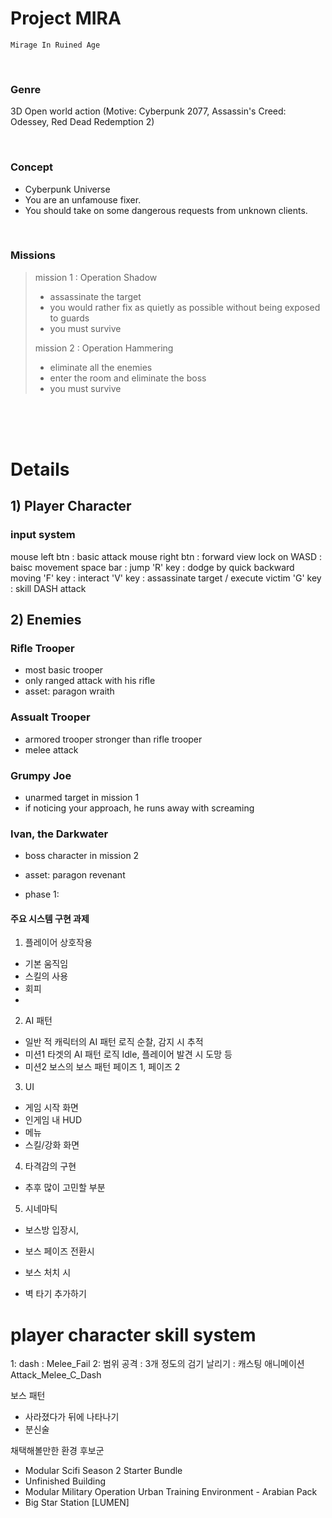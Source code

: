 # Project MIRA

`Mirage In Ruined Age`

<br>

### Genre

3D Open world action
(Motive: Cyberpunk 2077, Assassin's Creed: Odessey, Red Dead Redemption 2)

<br>

### Concept

- Cyberpunk Universe
- You are an unfamouse fixer.
- You should take on some dangerous requests from unknown clients.

<br>

### Missions

> mission 1 : Operation Shadow
> 
> - assassinate the target
> - you would rather fix as quietly as possible without being exposed to guards
> - you must survive
> 
> 
> mission 2 : Operation Hammering
> 
> - eliminate all the enemies
> - enter the room and eliminate the boss
> - you must survive

<br><br><br>

# Details

## 1) Player Character

### input system

mouse left btn : basic attack
mouse right btn : forward view lock on
WASD : baisc movement
space bar : jump
'R' key : dodge by quick backward moving
'F' key : interact
'V' key : assassinate target / execute victim
'G' key : skill DASH attack


## 2) Enemies

### Rifle Trooper

- most basic trooper
- only ranged attack with his rifle
- asset: paragon wraith

### Assualt Trooper

- armored trooper stronger than rifle trooper
- melee attack

### Grumpy Joe

- unarmed target in mission 1
- if noticing your approach, he runs away with screaming

### Ivan, the Darkwater

- boss character in mission 2
- asset: paragon revenant

- phase 1: 



#### 주요 시스템 구현 과제

1) 플레이어 상호작용

- 기본 움직임
- 스킬의 사용
- 회피
- 

2) AI 패턴

- 일반 적 캐릭터의 AI 패턴 로직
순찰, 감지 시 추적
- 미션1 타겟의 AI 패턴 로직
Idle, 플레이어 발견 시 도망 등
- 미션2 보스의 보스 패턴
페이즈 1, 페이즈 2

3) UI

- 게임 시작 화면
- 인게임 내 HUD
- 메뉴
- 스킬/강화 화면


4) 타격감의 구현

- 추후 많이 고민할 부분

5) 시네마틱



- 보스방 입장시,

- 보스 페이즈 전환시

- 보스 처치 시






+ 벽 타기 추가하기

# player character skill system

1: dash     : Melee_Fail
2: 범위 공격 : 3개 정도의 검기 날리기 : 캐스팅 애니메이션 Attack_Melee_C_Dash


보스 패턴
- 사라졌다가 뒤에 나타나기
- 분신술



채택해볼만한 환경 후보군
- Modular Scifi Season 2 Starter Bundle
- Unfinished Building
- Modular Military Operation Urban Training Environment - Arabian Pack
- Big Star Station [LUMEN]
